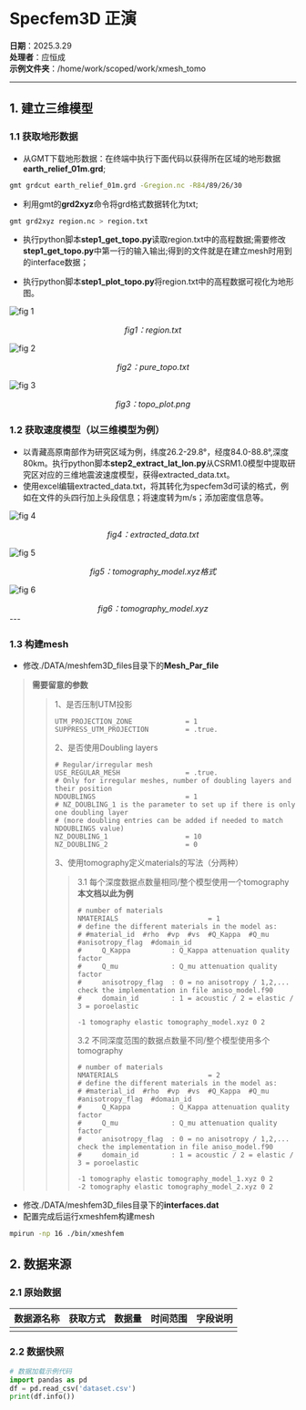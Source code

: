# Specfem3D 正演


**日期**：2025.3.29  
**处理者**：应恒成  
**示例文件夹**：/home/work/scoped/work/xmesh_tomo

---

## 1. 建立三维模型
### 1.1 获取地形数据
- 从GMT下载地形数据：在终端中执行下面代码以获得所在区域的地形数据 **earth_relief_01m.grd**;
```bash
gmt grdcut earth_relief_01m.grd -Gregion.nc -R84/89/26/30
```

- 利用gmt的**grd2xyz**命令将grd格式数据转化为txt;
```bash
gmt grd2xyz region.nc > region.txt
```

- 执行python脚本**step1_get_topo.py**读取region.txt中的高程数据;需要修改**step1_get_topo.py**中第一行的输入输出;得到的文件就是在建立mesh时用到的interface数据；

- 执行python脚本**step1_plot_topo.py**将region.txt中的高程数据可视化为地形图。

![fig 1](https://github.com/yhc1999mercy/markdown_pics/blob/main/images/fig1.png?raw=true)
<div style="text-align: center;"><i>fig1：region.txt</i></div>

![fig 2](https://github.com/yhc1999mercy/markdown_pics/blob/main/images/fig2.png?raw=true)
<div style="text-align: center;"><i>fig2：pure_topo.txt</i></div>

![fig 3](https://github.com/yhc1999mercy/markdown_pics/blob/main/images/topo_plot.png?raw=true)
<div style="text-align: center;"><i>fig3：topo_plot.png</i></div>

### 1.2 获取速度模型（以三维模型为例）
- 以青藏高原南部作为研究区域为例，纬度26.2-29.8°，经度84.0-88.8°,深度80km。执行python脚本**step2_extract_lat_lon.py**从CSRM1.0模型中提取研究区对应的三维地震波速度模型，获得extracted_data.txt。
- 使用excel编辑extracted_data.txt，将其转化为specfem3d可读的格式，例如在文件的头四行加上头段信息；将速度转为m/s；添加密度信息等。

![fig 4](https://github.com/yhc1999mercy/markdown_pics/blob/main/images/fig4.png?raw=true)
<div style="text-align: center;"><i>fig4：extracted_data.txt</i></div>

![fig 5](https://github.com/yhc1999mercy/markdown_pics/blob/main/images/fig5.png?raw=true)
<div style="text-align: center;"><i>fig5：tomography_model.xyz格式</i></div>

![fig 6](https://github.com/yhc1999mercy/markdown_pics/blob/main/images/fig6.png?raw=true)
<div style="text-align: center;"><i>fig6：tomography_model.xyz</i></div>
---

### 1.3 构建mesh
- 修改./DATA/meshfem3D_files目录下的**Mesh_Par_file**
>**需要留意的参数**
>>1、是否压制UTM投影
>>```
>>UTM_PROJECTION_ZONE             = 1
>>SUPPRESS_UTM_PROJECTION         = .true.
>>```
>>2、是否使用Doubling layers
>>```
>># Regular/irregular mesh
>>USE_REGULAR_MESH                = .true.
>># Only for irregular meshes, number of doubling layers and their position
>>NDOUBLINGS                      = 1
>># NZ_DOUBLING_1 is the parameter to set up if there is only one doubling layer
>># (more doubling entries can be added if needed to match NDOUBLINGS value)
>>NZ_DOUBLING_1                   = 10
>>NZ_DOUBLING_2                   = 0
>>```
>>3、使用tomography定义materials的写法（分两种）
>>>3.1 每个深度数据点数量相同/整个模型使用一个tomography **本文档以此为例**
>>>```
>>># number of materials
>>>NMATERIALS                      = 1
>>># define the different materials in the model as:
>>># #material_id  #rho  #vp  #vs  #Q_Kappa  #Q_mu  #anisotropy_flag  #domain_id
>>>#     Q_Kappa          : Q_Kappa attenuation quality factor
>>>#     Q_mu             : Q_mu attenuation quality factor
>>>#     anisotropy_flag  : 0 = no anisotropy / 1,2,... check the implementation in file aniso_model.f90
>>>#     domain_id        : 1 = acoustic / 2 = elastic / 3 = poroelastic
>>>
>>>-1 tomography elastic tomography_model.xyz 0 2
>>>```
>>>3.2 不同深度范围的数据点数量不同/整个模型使用多个tomography
>>>```
>>># number of materials
>>>NMATERIALS                      = 2
>>># define the different materials in the model as:
>>># #material_id  #rho  #vp  #vs  #Q_Kappa  #Q_mu  #anisotropy_flag  #domain_id
>>>#     Q_Kappa          : Q_Kappa attenuation quality factor
>>>#     Q_mu             : Q_mu attenuation quality factor
>>>#     anisotropy_flag  : 0 = no anisotropy / 1,2,... check the implementation in file aniso_model.f90
>>>#     domain_id        : 1 = acoustic / 2 = elastic / 3 = poroelastic
>>>
>>>-1 tomography elastic tomography_model_1.xyz 0 2
>>>-2 tomography elastic tomography_model_2.xyz 0 2
>>>```
- 修改./DATA/meshfem3D_files目录下的**interfaces.dat**
- 配置完成后运行xmeshfem构建mesh
```bash
mpirun -np 16 ./bin/xmeshfem
```




## 2. 数据来源
### 2.1 原始数据
| 数据源名称 | 获取方式 | 数据量 | 时间范围 | 字段说明 |
|------------|----------|--------|----------|----------|
|            |          |        |          |          |

### 2.2 数据快照
```python
# 数据加载示例代码
import pandas as pd
df = pd.read_csv('dataset.csv')
print(df.info())
```